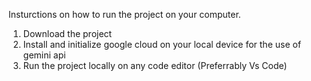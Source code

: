 Insturctions on how to run the project on your computer.


1) Download the project
2) Install and initialize google cloud on your local device for the use of gemini api
3) Run the project locally on any code editor (Preferrably Vs Code)
